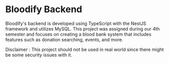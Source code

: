# Bloodify Backend

Bloodify's backend is developed using TypeScript with the NestJS framework and utilizes MySQL. This project was assigned during our 4th semester and focuses on creating a blood bank system that includes features such as donation searching, events, and more.

Disclaimer :  This project should not be used in real world since there might be some security issues with it. 
